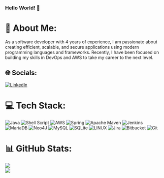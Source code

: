 ### Hello World! 👋

# 💫 About Me:
As a software developer with 4 years of experience, I am passionate about creating efficient, scalable, and secure applications using modern programming languages and frameworks. Recently, I have been focused on building my skills in DevOps and AWS to take my career to the next level.


## 🌐 Socials:
[![LinkedIn](https://img.shields.io/badge/LinkedIn-%230077B5.svg?logo=linkedin&logoColor=white)](https://linkedin.com/in/indaparna) 

# 💻 Tech Stack:
![Java](https://img.shields.io/badge/java-%23ED8B00.svg?style=plastic&logo=java&logoColor=white) ![Shell Script](https://img.shields.io/badge/shell_script-%23121011.svg?style=plastic&logo=gnu-bash&logoColor=white) ![AWS](https://img.shields.io/badge/AWS-%23FF9900.svg?style=plastic&logo=amazon-aws&logoColor=white) ![Spring](https://img.shields.io/badge/spring-%236DB33F.svg?style=plastic&logo=spring&logoColor=white) ![Apache Maven](https://img.shields.io/badge/Apache%20Maven-C71A36?style=plastic&logo=Apache%20Maven&logoColor=white) ![Jenkins](https://img.shields.io/badge/jenkins-%232C5263.svg?style=plastic&logo=jenkins&logoColor=white) ![MariaDB](https://img.shields.io/badge/MariaDB-003545?style=plastic&logo=mariadb&logoColor=white) 	![Neo4J](https://img.shields.io/badge/Neo4j-008CC1?style=plastic&logo=neo4j&logoColor=white) ![MySQL](https://img.shields.io/badge/mysql-%2300f.svg?style=plastic&logo=mysql&logoColor=white) ![SQLite](https://img.shields.io/badge/sqlite-%2307405e.svg?style=plastic&logo=sqlite&logoColor=white) ![LINUX](https://img.shields.io/badge/Linux-FCC624?style=plastic&logo=linux&logoColor=black) ![Jira](https://img.shields.io/badge/jira-%230A0FFF.svg?style=plastic&logo=jira&logoColor=white) ![Bitbucket](https://img.shields.io/badge/Bitbucket-0747a6?style=plastic&logo=bitbucket&logoColor=white) ![Git](https://img.shields.io/badge/GIT-E44C30?style=plastic&logo=git&logoColor=white) 

# 📊 GitHub Stats:
![](https://github-readme-stats.vercel.app/api?username=indayush&theme=dark&hide_border=false&include_all_commits=false&count_private=false)<br/>
![](https://github-readme-streak-stats.herokuapp.com/?user=indayush&theme=dark&hide_border=false)<br/>
